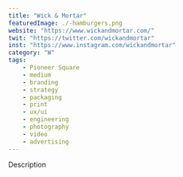 ```yaml
---
title: "Wick & Mortar"
featuredImage: ./-hamburgers.png
website: "https://www.wickandmortar.com/"
twit: "https://twitter.com/wickandmortar"
inst: "https://www.instagram.com/wickandmortar"
category: "W"
tags:
    - Pioneer Square
    - medium
    - branding
    - strategy
    - packaging
    - print
    - ux/ui
    - engineering
    - photography
    - video
    - advertising
---
```


Description
